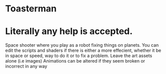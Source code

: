 # Toasterman
# Literally any help is accepted.
Space shooter where you play as a robot fixing things on planets.
You can edit the scripts and shaders if there is either a more effecient, whether it be in space or speed, way to do it or to fix a problem.
Leave the art assets alone (i.e images)
Animations can be altered if they seem broken or incorrect in any way
